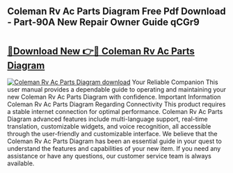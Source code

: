 ## Coleman Rv Ac Parts Diagram Free Pdf Download - Part-90A New Repair Owner Guide qCGr9

# <h2><a href="http://dfpp7x5.blite.top/?on=Coleman+Rv+Ac+Parts+Diagram">🔗Download New 👉🔴 Coleman Rv Ac Parts Diagram</a></h2>

[![Coleman Rv Ac Parts Diagram download](https://i.imgur.com/lujVjoI.png)](http://dfpp7x5.blite.top/?on=Coleman+Rv+Ac+Parts+Diagram)
Your Reliable Companion This user manual provides a dependable guide to operating and maintaining your new Coleman Rv Ac Parts Diagram with confidence. Important Information Coleman Rv Ac Parts Diagram Regarding Connectivity This product requires a stable internet connection for optimal performance. Coleman Rv Ac Parts Diagram advanced features include multi-language support, real-time translation, customizable widgets, and voice recognition, all accessible through the user-friendly and customizable interface. We believe that the Coleman Rv Ac Parts Diagram has been an essential guide in your quest to understand the features and capabilities of your new item. If you need any assistance or have any questions, our customer service team is always available.
